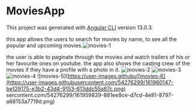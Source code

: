 # MoviesApp

This project was generated with [Angular CLI](https://github.com/angular/angular-cli) version 13.0.3.

this app allows the users to search for movies by name, to see all the popular and upcoming movies.![movies-1](https://user-images.githubusercontent.com/54276299/161959781-85cbe803-d516-40fc-8067-cafb92e9b4ff.png)

the user is able to paginate through the movies and watch trailers of his or her favourite ones on youtube.
the app also shows the casting crew of the movies if they have a profile with a photo in it.
![movies-2](https://user-images.githubusercontent.com/54276299/161959821-e0f12366-9a4f-46bf-bcd4-495e96e06ea3.png)
![movies-3](https://user-images.githubusercontent.com/54276299/161959829-158a5697-803e-4ba9-aa5e-802ca1455c84.png)
![movies-4](https://user-images.githubusercontent.com/54276299/161959834-a926fdd1-6727-4903-b089-0d11c36bca21.png)
![movies-5](https://user-images.githubu![movies-6](https://user-images.githubusercontent.com/54276299/161960147-be129175-e3b2-43d4-9153-613ddc55a87c.png)
sercontent.com/54276299/161959839-881ee8ce-d7cd-4e81-8797-a88153a7719d.png)
